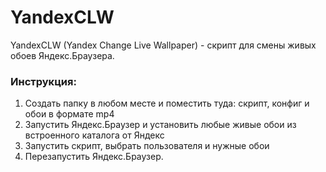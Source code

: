 # YandexCLW
YandexCLW (Yandex Change Live Wallpaper) - скрипт для смены живых обоев Яндекс.Браузера.

### Инструкция:
1. Создать папку в любом месте и поместить туда: скрипт, конфиг и обои в формате mp4
2. Запустить Яндекс.Браузер и установить любые живые обои из встроенного каталога от Яндекс
3. Запустить скрипт, выбрать пользователя и нужные обои
4. Перезапустить Яндекс.Браузер.
